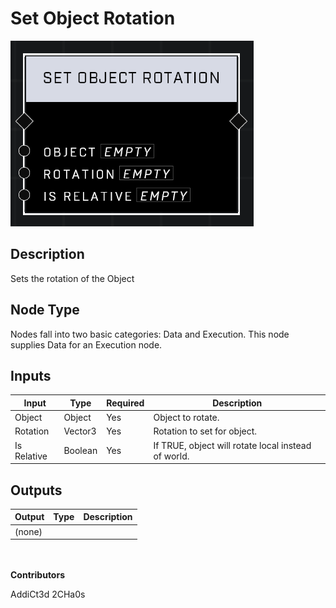 # Set Object Rotation
![](../../../.gitbook/assets/set-object-rotation.png)
## Description
Sets the rotation of the Object

## Node Type
Nodes fall into two basic categories: Data and Execution. This node supplies Data for an Execution node.

## Inputs
| Input | Type | Required | Description |
|------------------|------------------|----------|--------------------------------------------------------------|
| Object | Object | Yes | Object to rotate. |
| Rotation | Vector3 | Yes | Rotation to set for object. |
| Is Relative | Boolean | Yes | If TRUE, object will rotate local instead of world. |

## Outputs
| Output | Type | Description |
|------------------|------------------|--------------------------------------------------------------|
| (none) | | |

\
\
**Contributors**

AddiCt3d 2CHa0s